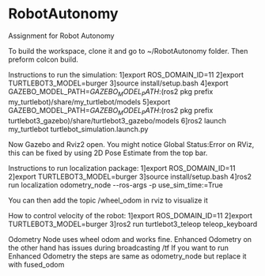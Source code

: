 # RobotAutonomy
Assignment for Robot Autonomy

To build the workspace, clone it and go to ~/RobotAutonomy folder. Then preform colcon build.

Instructions to run the simulation:
1]export ROS_DOMAIN_ID=11
2]export TURTLEBOT3_MODEL=burger
3]source install/setup.bash
4]export GAZEBO_MODEL_PATH=$GAZEBO_MODEL_PATH:$(ros2 pkg prefix my_turtlebot)/share/my_turtlebot/models
5]export GAZEBO_MODEL_PATH=$GAZEBO_MODEL_PATH:$(ros2 pkg prefix turtlebot3_gazebo)/share/turtlebot3_gazebo/models
6]ros2 launch my_turtlebot turtlebot_simulation.launch.py

Now Gazebo and Rviz2 open. You might notice Global Status:Error on RViz, this can be fixed by using 2D Pose Estimate from the top bar.


Instructions to run localization package:
1]export ROS_DOMAIN_ID=11
2]export TURTLEBOT3_MODEL=burger
3]source install/setup.bash
4]ros2 run localization odometry_node --ros-args -p use_sim_time:=True

You can then add the topic /wheel_odom in rviz to visualize it 


How to control velocity of the robot:
1]export ROS_DOMAIN_ID=11
2]export TURTLEBOT3_MODEL=burger
3]ros2 run turtlebot3_teleop teleop_keyboard


Odometry Node uses wheel odom and works fine. Enhanced Odometry on the other hand has issues during broadcasting /tf
If you want to run Enhanced Odometry the steps are same as odometry_node but replace it with fused_odom
